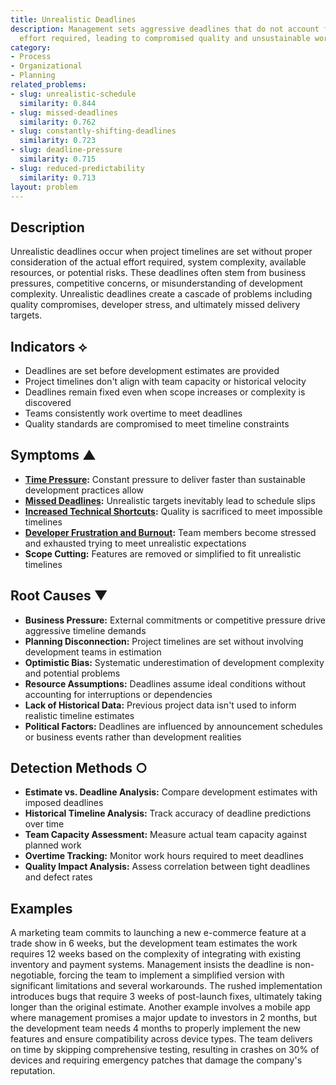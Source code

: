 ```yaml
---
title: Unrealistic Deadlines
description: Management sets aggressive deadlines that do not account for the actual
  effort required, leading to compromised quality and unsustainable work practices.
category:
- Process
- Organizational
- Planning
related_problems:
- slug: unrealistic-schedule
  similarity: 0.844
- slug: missed-deadlines
  similarity: 0.762
- slug: constantly-shifting-deadlines
  similarity: 0.723
- slug: deadline-pressure
  similarity: 0.715
- slug: reduced-predictability
  similarity: 0.713
layout: problem
---
```


## Description

Unrealistic deadlines occur when project timelines are set without proper consideration of the actual effort required, system complexity, available resources, or potential risks. These deadlines often stem from business pressures, competitive concerns, or misunderstanding of development complexity. Unrealistic deadlines create a cascade of problems including quality compromises, developer stress, and ultimately missed delivery targets.

## Indicators ⟡

- Deadlines are set before development estimates are provided
- Project timelines don't align with team capacity or historical velocity
- Deadlines remain fixed even when scope increases or complexity is discovered
- Teams consistently work overtime to meet deadlines
- Quality standards are compromised to meet timeline constraints

## Symptoms ▲

- **[Time Pressure](time-pressure.md):** Constant pressure to deliver faster than sustainable development practices allow
- **[Missed Deadlines](missed-deadlines.md):** Unrealistic targets inevitably lead to schedule slips
- **[Increased Technical Shortcuts](increased-technical-shortcuts.md):** Quality is sacrificed to meet impossible timelines
- **[Developer Frustration and Burnout](developer-frustration-and-burnout.md):** Team members become stressed and exhausted trying to meet unrealistic expectations
- **Scope Cutting:** Features are removed or simplified to fit unrealistic timelines

## Root Causes ▼

- **Business Pressure:** External commitments or competitive pressure drive aggressive timeline demands
- **Planning Disconnection:** Project timelines are set without involving development teams in estimation
- **Optimistic Bias:** Systematic underestimation of development complexity and potential problems
- **Resource Assumptions:** Deadlines assume ideal conditions without accounting for interruptions or dependencies
- **Lack of Historical Data:** Previous project data isn't used to inform realistic timeline estimates
- **Political Factors:** Deadlines are influenced by announcement schedules or business events rather than development realities

## Detection Methods ○

- **Estimate vs. Deadline Analysis:** Compare development estimates with imposed deadlines
- **Historical Timeline Analysis:** Track accuracy of deadline predictions over time
- **Team Capacity Assessment:** Measure actual team capacity against planned work
- **Overtime Tracking:** Monitor work hours required to meet deadlines
- **Quality Impact Analysis:** Assess correlation between tight deadlines and defect rates

## Examples

A marketing team commits to launching a new e-commerce feature at a trade show in 6 weeks, but the development team estimates the work requires 12 weeks based on the complexity of integrating with existing inventory and payment systems. Management insists the deadline is non-negotiable, forcing the team to implement a simplified version with significant limitations and several workarounds. The rushed implementation introduces bugs that require 3 weeks of post-launch fixes, ultimately taking longer than the original estimate. Another example involves a mobile app where management promises a major update to investors in 2 months, but the development team needs 4 months to properly implement the new features and ensure compatibility across device types. The team delivers on time by skipping comprehensive testing, resulting in crashes on 30% of devices and requiring emergency patches that damage the company's reputation.